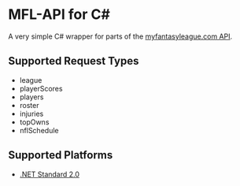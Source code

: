 # MFL-API for C#

A very simple C# wrapper for parts of the [myfantasyleague.com API](https://www71.myfantasyleague.com/2018/api_info?STATE=details).

## Supported Request Types

- league
- playerScores
- players
- roster
- injuries
- topOwns
- nflSchedule

## Supported Platforms
- [.NET Standard 2.0](https://docs.microsoft.com/en-us/dotnet/standard/net-standard)
